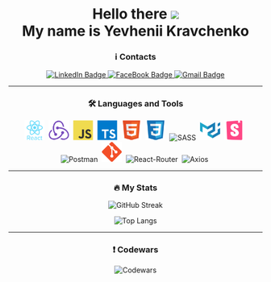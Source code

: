 <div align="center">

  <h1>
  Hello there
  <img src="https://media.giphy.com/media/hvRJCLFzcasrR4ia7z/giphy.gif" width="30px"/>
  <br/>
  My name is Yevhenii Kravchenko
</h1>

### :information_source: Contacts
<div>
  <a href="" target="_blank">
    <img src="https://img.shields.io/badge/LinkedIn-0A66C2?style=for-the-badge&logo=linkedin&logoColor=white" alt="LinkedIn Badge"/>
  </a>
  <a href="" target="_blank">
    <img src="https://img.shields.io/badge/FaceBook-4267B2?style=for-the-badge&logo=facebook&logoColor=white" alt="FaceBook Badge"/>
  </a>
  <a href="" target="_blank">
    <img src="https://img.shields.io/badge/Gmail-EA4335?style=for-the-badge&logo=gmail&logoColor=white" alt="Gmail Badge"/>
  </a>
</div>

<hr>

### :hammer_and_wrench: Languages and Tools
<div>
  <img src="https://github.com/devicons/devicon/blob/master/icons/react/react-original-wordmark.svg" title="React" alt="React" width="40" height="40"/>&nbsp;
<img src="https://github.com/devicons/devicon/blob/master/icons/redux/redux-original.svg" title="Redux" alt="Redux " width="40" height="40"/>&nbsp;
<img src="https://github.com/devicons/devicon/blob/master/icons/javascript/javascript-original.svg" title="JavaScript" alt="JavaScript" width="40" height="40"/>&nbsp;
<img src="https://github.com/devicons/devicon/blob/master/icons/typescript/typescript-original.svg" title="TypeScript" alt="TypeScript " width="40" height="40"/>&nbsp;
<img src="https://github.com/devicons/devicon/blob/master/icons/html5/html5-original.svg" title="HTML" alt="HTML" width="40" height="40"/>&nbsp;
<img src="https://github.com/devicons/devicon/blob/master/icons/css3/css3-original.svg" title="CSS" alt="CSS" width="40" height="40"/>&nbsp;
<img src="https://upload.wikimedia.org/wikipedia/commons/thumb/9/96/Sass_Logo_Color.svg/1280px-Sass_Logo_Color.svg.png" title="SASS" alt="SASS" width="40" height="40"/>&nbsp;
<img src="https://github.com/devicons/devicon/blob/master/icons/materialui/materialui-original.svg" title="MUI" alt="MUI " width="40" height="40"/>&nbsp;
<img src="https://github.com/devicons/devicon/blob/master/icons/storybook/storybook-original.svg" title="StoryBook" alt="StoruBook " width="40" height="40"/>&nbsp;
<img src="https://uxwing.com/wp-content/themes/uxwing/download/brands-and-social-media/postman-icon.png" title="Postman" alt="Postman " width="40" height="40"/>&nbsp;
<img src="https://github.com/devicons/devicon/blob/master/icons/git/git-original.svg" title="Git" alt="Git " width="40" height="40"/>&nbsp;
<img src="https://static-00.iconduck.com/assets.00/react-router-icon-512x279-zswz065s.png" title="React-Router" alt="React-Router "  height="40"/>&nbsp;
<img src="https://user-images.githubusercontent.com/43313420/105893220-1bae8780-6013-11eb-87be-eeac845ecc6f.png" title="Axios" alt="Axios " width="40" height="40"/>&nbsp;
</div>

<hr>

### :fire: My Stats
  
![GitHub Streak](https://streak-stats.demolab.com/?user=krawtschenko&theme=github-dark)

![Top Langs](https://github-readme-stats.vercel.app/api/top-langs/?username=krawtschenko&theme=vision-friendly-dark)

<hr>

### :exclamation: Codewars

![Codewars](https://github.r2v.ch/codewars?user=EugeneKravchenkoUA&stroke=%23BB432C)

</div>
